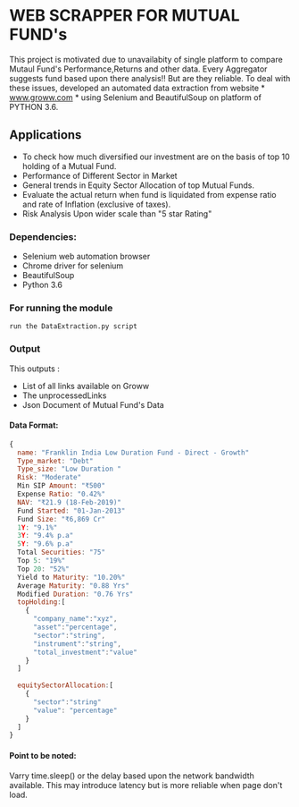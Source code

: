 # WEB SCRAPPER FOR MUTUAL FUND's

This project is motivated due to unavailabity of single platform to compare Mutaul Fund's Performance,Returns and other data. Every Aggregator suggests fund based upon there analysis!! But are they reliable. To deal with these issues, developed an automated data extraction from website * www.groww.com * using Selenium and BeautifulSoup on platform of PYTHON 3.6.

## Applications

* To check how much diversified our investment are on the basis of top 10 holding of a Mutual Fund. 
* Performance of Different Sector in Market
* General trends in Equity Sector Allocation of top Mutual Funds.
* Evaluate the actual return when fund is liquidated from expense ratio and rate of Inflation (exclusive of taxes).
* Risk Analysis Upon wider scale than "5 star Rating"

### Dependencies:

* Selenium web automation browser
* Chrome driver for selenium
* BeautifulSoup
* Python 3.6

### For running the module
```
run the DataExtraction.py script 
```
### Output
This outputs :
* List of all links available on Groww
* The unprocessedLinks
* Json Document of Mutual Fund's Data 

#### Data Format:
```javascript
{
  name: "Franklin India Low Duration Fund - Direct - Growth"
  Type_market: "Debt"
  Type_size: "Low Duration "
  Risk: "Moderate"
  Min SIP Amount: "₹500"
  Expense Ratio: "0.42%"
  NAV: "₹21.9 (18-Feb-2019)"
  Fund Started: "01-Jan-2013"
  Fund Size: "₹6,869 Cr"
  1Y: "9.1%"
  3Y: "9.4% p.a"
  5Y: "9.6% p.a"
  Total Securities: "75"
  Top 5: "19%"
  Top 20: "52%"
  Yield to Maturity: "10.20%"
  Average Maturity: "0.88 Yrs"
  Modified Duration: "0.76 Yrs"
  topHolding:[
    {
      "company_name":"xyz",
      "asset":"percentage",
      "sector":"string",
      "instrument":"string",
      "total_investment":"value"
    } 
  ]
  
  equitySectorAllocation:[
    {
      "sector":"string"
      "value": "percentage"
    }
  ]
}
```

#### Point to be noted:
Varry time.sleep() or the delay based upon the network bandwidth available. This may introduce latency but is more reliable when page don't load.


